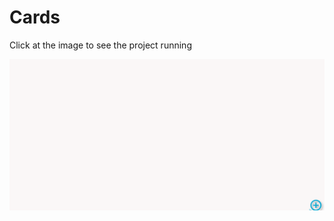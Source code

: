 # Cards
Click at the image to see the project running
<p align="center">
  <img src="app.gif" width="1000" alt="Gif"/>
</p>
